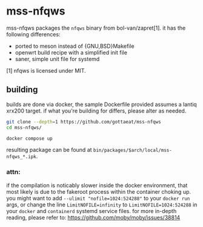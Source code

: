 # mss-nfqws
mss-nfqws packages the `nfqws` binary from bol-van/zapret[1]. it has the
following differences:
- ported to meson instead of {GNU,BSD}Makefile
- openwrt build recipe with a simplified init file
- saner, simple unit file for systemd

[1] nfqws is licensed under MIT.

## building
builds are done via docker, the sample Dockerfile provided assumes a lantiq
xrx200 target. if what you're building for differs, please alter as needed.

```sh
git clone --depth=1 https://github.com/gottaeat/mss-nfqws
cd mss-nfqws/

docker compose up
```
resulting package can be found at `bin/packages/$arch/local/mss-nfqws_*.ipk`.

### attn:
if the compilation is noticably slower inside the docker environment, that most
likely is due to the fakeroot process within the container choking up. you might
want to add `--ulimit "nofile=1024:524288"` to your `docker run` args, or change
the line `LimitNOFILE=infinity` to `LimitNOFILE=1024:524288` in your `docker`
and `containerd` systemd service files. for more in-depth reading, please refer
to: https://github.com/moby/moby/issues/38814
